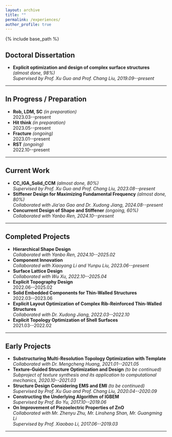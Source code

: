 ```yaml
---
layout: archive
title: ""
permalink: /experiences/
author_profile: true
---
```


{% include base_path %}

## Doctoral Dissertation
- **Explicit optimization and design of complex surface structures** *(almost done, 98%)*  
  *Supervised by Prof. Xu Guo and Prof. Chang Liu, 2019.09--present*

---

## In Progress / Preparation
- **Rob, LDM, SC** *(in preparation)*  
  2023.03--present  
- **Hit think** *(in preparation)*  
  2023.05--present  
- **Fracture** *(ongoing)*  
  2023.01--present  
- **RST** *(ongoing)*  
  2022.10--present  

---

## Current Work
- **CC_IGA_Solid_CCM** *(almost done, 80%)*  
  *Supervised by Prof. Xu Guo and Prof. Chang Liu, 2023.08--present*
- **Stiffener Design for Maximizing Fundamental Frequency** *(almost done, 80%)*  
  *Collaborated with Jia'ao Gao and Dr. Xudong Jiang, 2024.08--present*
- **Concurrent Design of Shape and Stiffener** *(ongoing, 60%)*  
  *Collaborated with Yanbo Ren, 2024.10--present*

---

## Completed Projects
- **Hierarchical Shape Design**  
  *Collaborated with Yanbo Ren, 2024.10--2025.02*
- **Component Innovation**  
  *Collaborated with Xiaoyang Li and Yunpu Liu, 2023.06--present*
- **Surface Lattice Design**  
  *Collaborated with Wu Xu, 2022.10--2025.04*
- **Explicit Topography Design**  
  2022.06--2025.02
- **Solid Embedded Components for Thin-Walled Structures**  
  2022.03--2023.06
- **Explicit Layout Optimization of Complex Rib-Reinforced Thin-Walled Structures**  
  *Collaborated with Dr. Xudong Jiang, 2022.03--2022.10*
- **Explicit Topology Optimization of Shell Surfaces**  
  2021.03--2022.02

---

## Early Projects
- **Substructuring Multi-Resolution Topology Optimization with Template**  
  *Collaborated with Dr. Mengcheng Huang, 2021.01--2021.05*
- **Texture-Guided Structure Optimization and Design** *(to be continued)*  
  *Subproject of texture synthesis and its application to computational mechanics, 2020.10--2021.03*
- **Structure Design Considering EMS and EMI** *(to be continued)*  
  *Supervised by Prof. Xu Guo and Prof. Chang Liu, 2020.04--2020.09*
- **Constructing the Underlying Algorithm of IGBEM**  
  *Supervised by Prof. Bo Yu, 2017.10--2019.06*
- **On Improvement of Piezoelectric Properties of ZnO**  
  *Collaborated with Mr. Zhenyu Zhu, Mr. Linsheng Shan, Mr. Guangming Li*  
  *Supervised by Prof. Xiaobao Li, 2017.06--2019.03*

---

